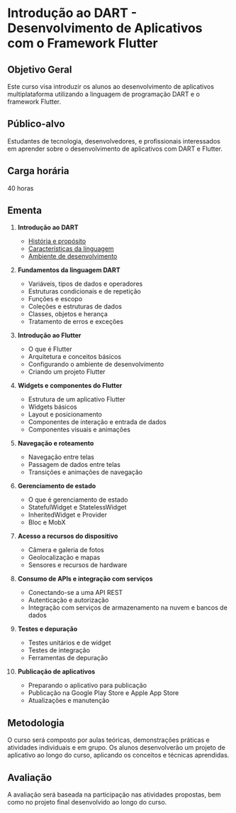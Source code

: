 # Introdução ao DART - Desenvolvimento de Aplicativos com o Framework Flutter

## Objetivo Geral

Este curso visa introduzir os alunos ao desenvolvimento de aplicativos multiplataforma utilizando a linguagem de programação DART e o framework Flutter.

## Público-alvo

Estudantes de tecnologia, desenvolvedores, e profissionais interessados em aprender sobre o desenvolvimento de aplicativos com DART e Flutter.

## Carga horária

40 horas

## Ementa

1. **Introdução ao DART**
   - [História e propósito](docs/HISTORIA_DART.md)
   - [Características da linguagem](docs/CARACTERISTICAS_DART.md)
   - [Ambiente de desenvolvimento](docs/AMBIENTE_DART.md)

2. **Fundamentos da linguagem DART**
   - Variáveis, tipos de dados e operadores
   - Estruturas condicionais e de repetição
   - Funções e escopo
   - Coleções e estruturas de dados
   - Classes, objetos e herança
   - Tratamento de erros e exceções

3. **Introdução ao Flutter**
   - O que é Flutter
   - Arquitetura e conceitos básicos
   - Configurando o ambiente de desenvolvimento
   - Criando um projeto Flutter

4. **Widgets e componentes do Flutter**
   - Estrutura de um aplicativo Flutter
   - Widgets básicos
   - Layout e posicionamento
   - Componentes de interação e entrada de dados
   - Componentes visuais e animações

5. **Navegação e roteamento**
   - Navegação entre telas
   - Passagem de dados entre telas
   - Transições e animações de navegação

6. **Gerenciamento de estado**
   - O que é gerenciamento de estado
   - StatefulWidget e StatelessWidget
   - InheritedWidget e Provider
   - Bloc e MobX

7. **Acesso a recursos do dispositivo**
   - Câmera e galeria de fotos
   - Geolocalização e mapas
   - Sensores e recursos de hardware

8. **Consumo de APIs e integração com serviços**
   - Conectando-se a uma API REST
   - Autenticação e autorização
   - Integração com serviços de armazenamento na nuvem e bancos de dados

9. **Testes e depuração**
   - Testes unitários e de widget
   - Testes de integração
   - Ferramentas de depuração

10. **Publicação de aplicativos**
    - Preparando o aplicativo para publicação
    - Publicação na Google Play Store e Apple App Store
    - Atualizações e manutenção

## Metodologia

O curso será composto por aulas teóricas, demonstrações práticas e atividades individuais e em grupo. Os alunos desenvolverão um projeto de aplicativo ao longo do curso, aplicando os conceitos e técnicas aprendidas.

## Avaliação

A avaliação será baseada na participação nas atividades propostas, bem como no projeto final desenvolvido ao longo do curso.


